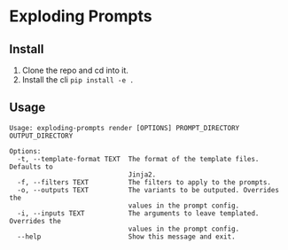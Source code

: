 # Exploding Prompts

## Install

1. Clone the repo and cd into it. 
2. Install the cli `pip install -e .`


## Usage

```
Usage: exploding-prompts render [OPTIONS] PROMPT_DIRECTORY OUTPUT_DIRECTORY

Options:
  -t, --template-format TEXT  The format of the template files. Defaults to
                              Jinja2.
  -f, --filters TEXT          The filters to apply to the prompts.
  -o, --outputs TEXT          The variants to be outputed. Overrides the
                              values in the prompt config.
  -i, --inputs TEXT           The arguments to leave templated. Overrides the
                              values in the prompt config.
  --help                      Show this message and exit.
```